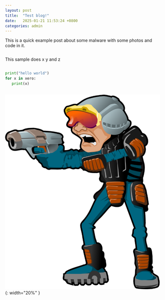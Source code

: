 ```yaml
---
layout: post
title:  "Test blog!"
date:   2025-01-21 11:53:24 +0800
categories: admin 
---
```


This is a quick example post about some malware with some photos and code in it.

<pre></pre>

This sample does x y and z 

<pre></pre>

```python
print("hello world")
for x in xero:
   print(x)
```

<pre></pre>

![dudee](/assets/dudee.svg){: width="20%" }
